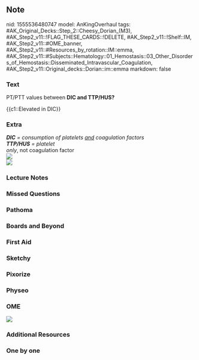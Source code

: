 ## Note
nid: 1555536480747
model: AnKingOverhaul
tags: #AK_Original_Decks::Step_2::Cheesy_Dorian_(M3), #AK_Step2_v11::!FLAG_THESE_CARDS::!DELETE, #AK_Step2_v11::!Shelf::IM, #AK_Step2_v11::#OME_banner, #AK_Step2_v11::#Resources_by_rotation::IM::emma, #AK_Step2_v11::#Subjects::Hematology::01_Hemostasis::03_Other_Disorders_of_Hemostasis::Disseminated_Intravascular_Coagulation, #AK_Step2_v11::Original_decks::Dorian::im::emma
markdown: false

### Text
PT/PTT values between <b>DIC and TTP/HUS?</b>
<div>
  {{c1::Elevated in DIC}}
</div>

### Extra
<div>
  <div>
    <div>
      <i><b>DIC</b> = consumption of platelets <u>and</u>
      coagulation factors</i>
      <div>
        <i><b>TTP/HUS</b> = platelet</i>
      </div>
    </div><i>only</i>, not coagulation factor
  </div>
</div>
<div>
  <i><img src="paste-530965331968001.jpg"></i>
</div>
<div>
  <i><img src="paste-3120920805769217.jpg"></i>
</div>

### Lecture Notes


### Missed Questions


### Pathoma


### Boards and Beyond


### First Aid


### Sketchy


### Pixorize


### Physeo


### OME
<div class="ome-widget">
  <a href="https://onlinemeded.org?ref=anki"><img src=
  "_OME_AnkiFlashcards_General_4.png"></a>
</div>

### Additional Resources


### One by one


